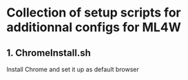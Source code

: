 # Collection of setup scripts for additionnal configs for ML4W

## 1. ChromeInstall.sh
Install Chrome and set it up as default browser

